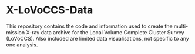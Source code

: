 # X-LoVoCCS-Data
This repository contains the code and information used to create the multi-mission X-ray data archive for the Local Volume Complete Cluster Survey (LoVoCCS). Also included are limited data visualisations, not specific to any one analysis.

